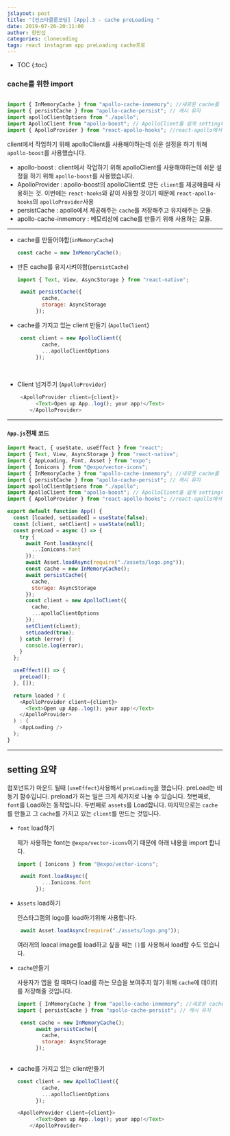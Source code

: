```yaml
---
jslayout: post
title: "[인스타클론코딩] [App].3 - cache preLoading "
date: 2019-07-26-20:11:00
author: 한만섭
categories: clonecoding
tags: react instagram app preLoading cache프로
---
```


* TOC
{:toc}



### cache를 위한 import 

```js

import { InMemoryCache } from "apollo-cache-inmemory"; //새로운 cache를 만들기 위함.
import { persistCache } from "apollo-cache-persist"; // 캐시 유지 
import apolloClientOptions from "./apollo";
import ApolloClient from "apollo-boost"; // ApolloClient를 쉽게 setting하기 위함
import { ApolloProvider } from "react-apollo-hooks"; //react-apollo에서 react-hooks를 사용하기 위함. 

```

client에서 작업하기 위해 apolloClient를 사용해야하는데 쉬운 설정을 하기 위해 `apollo-boost`를 사용했습니다. 

* apollo-boost :  client에서 작업하기 위해 apolloClient를 사용해야하는데 쉬운 설정을 하기 위해 `apollo-boost`를 사용했습니다.  
*  ApolloProvider : apollo-boost의 apolloClient로 만든 `client`를 제공해줄때 사용하는 것. 이번에는 `react-hooks`와 같이 사용할 것이기 때문에 `react-apollo-hooks`의 `apolloProvider`사용   
* persistCache : apollo에서 제공해주는 `cache`를 저장해주고 유지해주는 모듈. 
* apollo-cache-inmemory : 메모리상에 cache를 만들기 위해 사용하는 모듈. 



***



* cache를 만들어야함(`inMemoryCache`) 

  ```js
  const cache = new InMemoryCache();
  ```

  

* 만든 cache를 유지시켜야함(`persistCache`) 

  ```js
  import { Text, View, AsyncStorage } from "react-native";
  ```

  

  ```js
   await persistCache({
          cache,
          storage: AsyncStorage
        });
  ```

  

* cache를 가지고 있는 client 만들기 (`ApolloClient`)

  ```js
   const client = new ApolloClient({
          cache,
          ...apolloClientOptions
        });
  ```

​	

* Client 넘겨주기 (`ApolloProvider`)

  ```js
   <ApolloProvider client={client}>
        <Text>Open up App..log(); your app!</Text>
      </ApolloProvider>
  ```



***



#### `App.js`전체 코드 

```js
import React, { useState, useEffect } from "react";
import { Text, View, AsyncStorage } from "react-native";
import { AppLoading, Font, Asset } from "expo";
import { Ionicons } from "@expo/vector-icons";
import { InMemoryCache } from "apollo-cache-inmemory"; //새로운 cache를 만들기 위함.
import { persistCache } from "apollo-cache-persist"; // 캐시 유지
import apolloClientOptions from "./apollo";
import ApolloClient from "apollo-boost"; // ApolloClient를 쉽게 setting하기 위함
import { ApolloProvider } from "react-apollo-hooks"; //react-apollo에서 react-hooks를 사용하기 위함.

export default function App() {
  const [loaded, setLoaded] = useState(false);
  const [client, setClient] = useState(null);
  const preLoad = async () => {
    try {
      await Font.loadAsync({
        ...Ionicons.font
      });
      await Asset.loadAsync(require("./assets/logo.png"));
      const cache = new InMemoryCache();
      await persistCache({
        cache,
        storage: AsyncStorage
      });
      const client = new ApolloClient({
        cache,
        ...apolloClientOptions
      });
      setClient(client);
      setLoaded(true);
    } catch (error) {
      console.log(error);
    }
  };

  useEffect(() => {
    preLoad();
  }, []);

  return loaded ? (
    <ApolloProvider client={client}>
      <Text>Open up App..log(); your app!</Text>
    </ApolloProvider>
  ) : (
    <AppLoading />
  );
}

```



***



## setting 요약



컴포넌트가 마운드 될때 (`useEffect`)사용해서 `preLoading`을 했습니다.  preLoad는 비동기 함수입니다. preload가 하는 일은 크게 세가지로 나눌 수 있습니다. 첫번째로, `font`를 Load하는 동작입니다. 두번째로 `assets`를 Load합니다.  마지막으로는 `cache`를 만들고 그 `cache`를 가지고 있는 `client`를 만드는 것입니다.  



* `font` load하기 

  제가 사용하는 font는 `@expo/vector-icons`이기 때문에 아래 내용을 import 합니다.  

  ```js
  import { Ionicons } from "@expo/vector-icons";
  ```

  ```js
   await Font.loadAsync({
          ...Ionicons.font
        });
  ```

* `Assets` load하기 

  인스타그램의 logo를 load하기위해 사용합니다.  

  ```js
   await Asset.loadAsync(require("./assets/logo.png"));
  ```

  여러개의 loacal image를 load하고 싶을 때는 `[]`를 사용해서 load할 수도  있습니다.  

* `cache`만들기 

  사용자가 앱을 킬 때마다 load를 하는 모습을 보여주지 않기 위해 `cache`에 데이터를 저장해줄 것입니다.   

  ```js
  import { InMemoryCache } from "apollo-cache-inmemory"; //새로운 cache를 만들기 위함.
  import { persistCache } from "apollo-cache-persist"; // 캐시 유지
  ```

  ```js
   const cache = new InMemoryCache();
        await persistCache({
          cache,
          storage: AsyncStorage
        });
        
  ```

* cache를 가지고 있는 client만들기 

  ```js
  const client = new ApolloClient({
          cache,
          ...apolloClientOptions
        });
  ```

  ```js
  <ApolloProvider client={client}>
        <Text>Open up App..log(); your app!</Text>
      </ApolloProvider>
  ```

  

